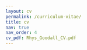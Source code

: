 ```yaml
---
layout: cv
permalink: /curriculum-vitae/
title: cv
nav: true
nav_order: 4
cv_pdf: Rhys_Goodall_CV.pdf
---
```


